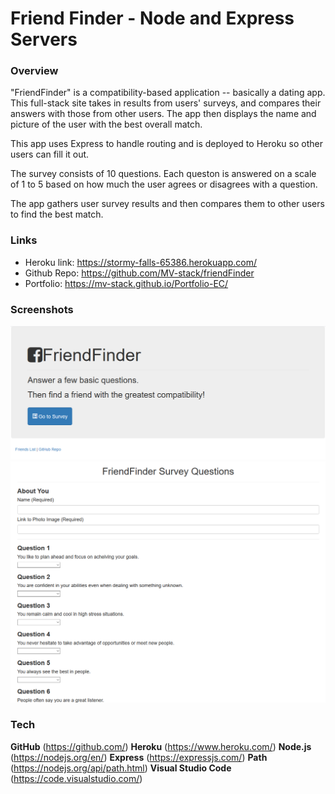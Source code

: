 # Friend Finder - Node and Express Servers

### Overview

"FriendFinder" is a compatibility-based application -- basically a dating app. This full-stack site takes in results from users' surveys, and compares their answers with those from other users. The app then displays the name and picture of the user with the best overall match. 

This app uses Express to handle routing and is deployed to Heroku so other users can fill it out.

The survey consists of 10 questions. Each queston is answered on a scale of 1 to 5 based on how much the user agrees or disagrees with a question. 

The app gathers user survey results and then compares them to other users to find the best match.

### Links

* Heroku link: https://stormy-falls-65386.herokuapp.com/
* Github Repo: https://github.com/MV-stack/friendFinder
* Portfolio: https://mv-stack.github.io/Portfolio-EC/

### Screenshots

![Home](app/public/Images/Home.PNG)
![Survey](app/public/Images/Survey.PNG)

### Tech

**GitHub** (https://github.com/)
**Heroku** (https://www.heroku.com/)
**Node.js** (https://nodejs.org/en/)
**Express** (https://expressjs.com/)
**Path** (https://nodejs.org/api/path.html)
**Visual Studio Code** (https://code.visualstudio.com/)


